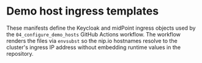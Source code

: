 # Demo host ingress templates

These manifests define the Keycloak and midPoint ingress objects used by the
`04_configure_demo_hosts` GitHub Actions workflow. The workflow renders the
files via `envsubst` so the nip.io hostnames resolve to the cluster's ingress
IP address without embedding runtime values in the repository.
